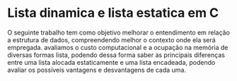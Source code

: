 # Lista dinamica e lista estatica em C

O seguinte trabalho tem como objetivo melhorar o entendimento em relação a estrutura de dados, compreendendo melhor o contexto onde ela será empregada. avaliamos o custo computacional e a ocupação na memória de diversas formas lista, podendo dessa forma saber as principais diferenças entre uma lista alocada estaticamente e uma lista encadeada, podendo avaliar os possíveis vantagens e desvantagens de cada uma.

